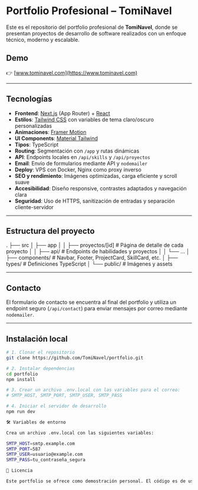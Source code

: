 # Portfolio Profesional – TomiNavel

Este es el repositorio del portfolio profesional de **TomiNavel**, donde se presentan proyectos de desarrollo de software realizados con un enfoque técnico, moderno y escalable.

## Demo

👉 [www.tominavel.com](https://www.tominavel.com)

---

## Tecnologías

- **Frontend**: [Next.js](https://nextjs.org/) (App Router) + [React](https://reactjs.org/)
- **Estilos**: [Tailwind CSS](https://tailwindcss.com/) con variables de tema claro/oscuro personalizadas
- **Animaciones**: [Framer Motion](https://www.framer.com/motion/)
- **UI Components**: [Material Tailwind](https://www.material-tailwind.com/)
- **Tipos**: TypeScript
- **Routing**: Segmentación con `/app` y rutas dinámicas
- **API**: Endpoints locales en `/api/skills` y `/api/proyectos`
- **Email**: Envío de formularios mediante API y `nodemailer`
- **Deploy**: VPS con Docker, Nginx como proxy inverso
- **SEO y rendimiento**: Imágenes optimizadas, carga eficiente y scroll suave
- **Accesibilidad**: Diseño responsive, contrastes adaptados y navegación clara
- **Seguridad**: Uso de HTTPS, sanitización de entradas y separación cliente-servidor

---

## Estructura del proyecto

. ├── src │ ├── app │ │ ├── proyectos/[id] # Página de detalle de cada proyecto │ │ ├── api/ # Endpoints de habilidades y proyectos │ │ └── ... │ ├── components/ # Navbar, Footer, ProjectCard, SkillCard, etc. │ ├── types/ # Definiciones TypeScript │ └── public/ # Imágenes y assets

---

## Contacto

El formulario de contacto se encuentra al final del portfolio y utiliza un endpoint seguro (`/api/contact`) para enviar mensajes por correo mediante `nodemailer`.

---

## Instalación local

```bash
# 1. Clonar el repositorio
git clone https://github.com/TomiNavel/portfolio.git

# 2. Instalar dependencias
cd portfolio
npm install

# 3. Crear un archivo .env.local con las variables para el correo:
# SMTP_HOST, SMTP_PORT, SMTP_USER, SMTP_PASS

# 4. Iniciar el servidor de desarrollo
npm run dev

🛠 Variables de entorno

Crea un archivo .env.local con las siguientes variables:

SMTP_HOST=smtp.example.com
SMTP_PORT=587
SMTP_USER=usuario@example.com
SMTP_PASS=tu_contraseña_segura

📄 Licencia

Este portfolio se ofrece como demostración personal. El código es de uso libre para revisión, aprendizaje y referencias.
```
